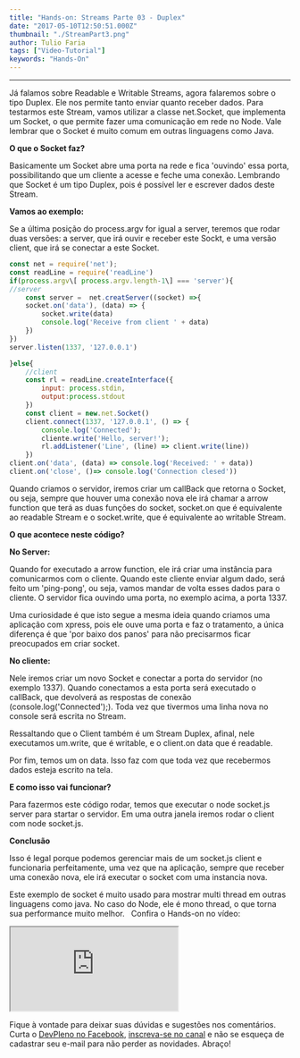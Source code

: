 ```yaml
---
title: "Hands-on: Streams Parte 03 - Duplex"
date: "2017-05-10T12:50:51.000Z"
thumbnail: "./StreamPart3.png"
author: Tulio Faria
tags: ["Video-Tutorial"]
keywords: "Hands-On"
---
```

---

Já falamos sobre Readable e Writable Streams, agora falaremos sobre o tipo Duplex. Ele nos permite tanto enviar quanto receber dados. Para testarmos este Stream, vamos utilizar a classe net.Socket, que implementa um Socket, o que permite fazer uma comunicação em rede no Node. Vale lembrar que o Socket é muito comum em outras linguagens como Java.   

**O que o Socket faz?** 

Basicamente um Socket abre uma porta na rede e fica 'ouvindo' essa porta, possibilitando que um cliente a acesse e feche uma conexão. Lembrando que Socket é um tipo Duplex, pois é possível ler e escrever dados deste Stream. 

**Vamos ao exemplo:** 

Se a última posição do process.argv for igual a server, teremos que rodar duas versões: a server, que irá ouvir e receber este Sockt, e uma versão client, que irá se conectar a este Socket.

```jsx
const net = require('net');
const readLine = require('readLine')
if(process.argv\[ process.argv.length-1\] === 'server'){
//server
    const server =  net.creatServer((socket) =>{
    socket.on('data'), (data) => {
        socket.write(data)
        console.log('Receive from client ' + data)
    })
})
server.listen(1337, '127.0.0.1')

}else{
    //client
    const rl = readLine.createInterface({
        input: process.stdin,
        output:process.stdout
    })
    const client = new.net.Socket()
    client.connect(1337, '127.0.0.1', () => {
        console.log('Connected');
        cliente.write('Hello, server!');
        rl.addListener('Line', (line) => client.write(line))
    })
client.on('data', (data) => console.log('Received: ' + data))
client.on('close', ()=> console.log('Connection clesed'))
```

Quando criamos o servidor, iremos criar um callBack que retorna o Socket, ou seja, sempre que houver uma conexão nova ele irá chamar a arrow function que terá as duas funções do socket, socket.on que é equivalente ao readable Stream e o socket.write, que é equivalente ao writable Stream.   

**O que acontece neste código?**   

**No Server:** 

Quando for executado a arrow function, ele irá criar uma instância para comunicarmos com o cliente. Quando este cliente enviar algum dado, será feito um 'ping-pong', ou seja, vamos mandar de volta esses dados para o cliente. O servidor fica ouvindo uma porta, no exemplo acima, a porta 1337. 

Uma curiosidade é que isto segue a mesma ideia quando criamos uma aplicação com xpress, pois ele ouve uma porta e faz o tratamento, a única diferença é que 'por baixo dos panos' para não precisarmos ficar preocupados em criar socket. 

**No cliente:** 

Nele iremos criar um novo Socket e conectar a porta do servidor (no exemplo 1337). Quando conectamos a esta porta será executado o callBack, que devolverá as respostas de conexão (console.log('Connected');). Toda vez que tivermos uma linha nova no console será escrita no Stream. 

Ressaltando que o Client também é um Stream Duplex, afinal, nele executamos um.write, que é writable, e o client.on data que é readable. 

Por fim, temos um on data. Isso faz com que toda vez que recebermos dados esteja escrito na tela. 

**E como isso vai funcionar?** 

Para fazermos este código rodar, temos que executar o node socket.js server para startar o servidor. Em uma outra janela iremos rodar o client com node socket.js.   

**Conclusão** 

Isso é legal porque podemos gerenciar mais de um socket.js client e funcionaria perfeitamente, uma vez que na aplicação, sempre que receber uma conexão nova, ele irá executar o socket com uma instancia nova. 

Este exemplo de socket é muito usado para mostrar multi thread em outras linguagens como java. No caso do Node, ele é mono thread, o que torna sua performance muito melhor.   Confira o Hands-on no vídeo: 

<div class="embed-responsive embed-responsive-16by9">
  <iframe class="embed-responsive-item" src="https://www.youtube.com/embed/kYoVIIqEFZQ" allowfullscreen></iframe>
</div>

Fique à vontade para deixar suas dúvidas e sugestões nos comentários. Curta o [DevPleno no Facebook](https://www.facebook.com/devpleno), [inscreva-se no canal](https://www.youtube.com/devplenocom) e não se esqueça de cadastrar seu e-mail para não perder as novidades. Abraço!